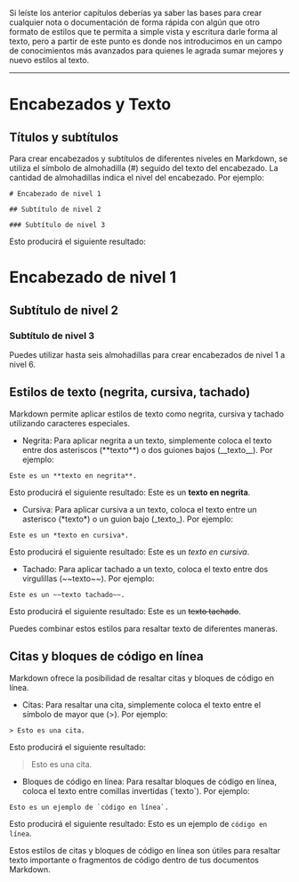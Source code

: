 Si leíste los anterior capítulos deberías ya saber las bases para crear cualquier nota o documentación de forma rápida con algún que otro formato de estilos que te permita a simple vista y escritura darle forma al texto, pero a partir de este punto es donde nos introducimos en un campo de conocimientos más avanzados para quienes le agrada sumar mejores y nuevo estilos al texto.

---

# Encabezados y Texto

## Títulos y subtítulos

Para crear encabezados y subtítulos de diferentes niveles en Markdown, se utiliza el símbolo de almohadilla (#) seguido del texto del encabezado. La cantidad de almohadillas indica el nivel del encabezado. Por ejemplo:

```
# Encabezado de nivel 1

## Subtítulo de nivel 2

### Subtítulo de nivel 3
```

Esto producirá el siguiente resultado:

# Encabezado de nivel 1

## Subtítulo de nivel 2

### Subtítulo de nivel 3

Puedes utilizar hasta seis almohadillas para crear encabezados de nivel 1 a nivel 6.

## Estilos de texto (negrita, cursiva, tachado)

Markdown permite aplicar estilos de texto como negrita, cursiva y tachado utilizando caracteres especiales.

- Negrita: Para aplicar negrita a un texto, simplemente coloca el texto entre dos asteriscos (\*\*texto\*\*) o dos guiones bajos (\_\_texto\_\_). Por ejemplo:

```
Este es un **texto en negrita**.
```

Esto producirá el siguiente resultado: Este es un **texto en negrita**.

- Cursiva: Para aplicar cursiva a un texto, coloca el texto entre un asterisco (\*texto\*) o un guion bajo (\_texto\_). Por ejemplo:

```
Este es un *texto en cursiva*.
```

Esto producirá el siguiente resultado: Este es un *texto en cursiva*.

- Tachado: Para aplicar tachado a un texto, coloca el texto entre dos virgulillas (\~\~texto\~\~). Por ejemplo:

```
Este es un ~~texto tachado~~.
```

Esto producirá el siguiente resultado: Este es un ~~texto tachado~~.

Puedes combinar estos estilos para resaltar texto de diferentes maneras.

## Citas y bloques de código en línea

Markdown ofrece la posibilidad de resaltar citas y bloques de código en línea.

- Citas: Para resaltar una cita, simplemente coloca el texto entre el símbolo de mayor que (\>). Por ejemplo:

```
> Esto es una cita.
```

Esto producirá el siguiente resultado:

> Esto es una cita.

- Bloques de código en línea: Para resaltar bloques de código en línea, coloca el texto entre comillas invertidas (\`texto\`). Por ejemplo:

```
Esto es un ejemplo de `código en línea`.
```

Esto producirá el siguiente resultado: Esto es un ejemplo de `código en línea`.

Estos estilos de citas y bloques de código en línea son útiles para resaltar texto importante o fragmentos de código dentro de tus documentos Markdown.
